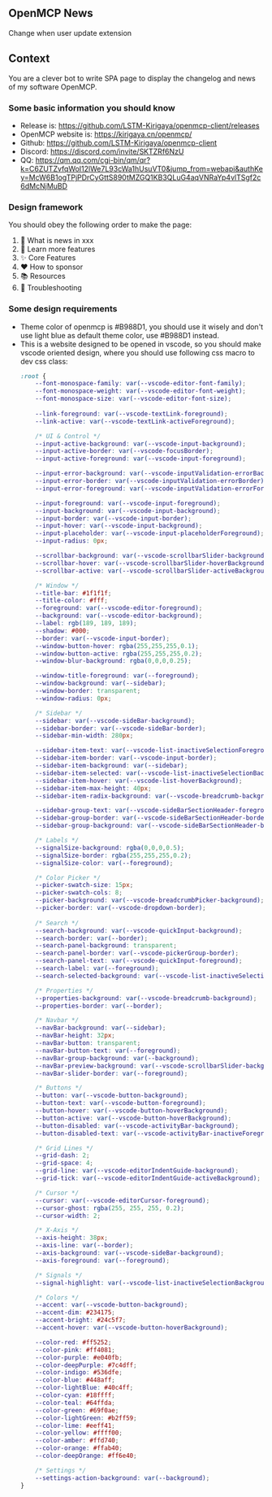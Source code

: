 ## OpenMCP News

Change when user update extension


## Context

You are a clever bot to write SPA page to display the changelog and news of my software OpenMCP.

### Some basic information you should know

- Release is: https://github.com/LSTM-Kirigaya/openmcp-client/releases
- OpenMCP website is: https://kirigaya.cn/openmcp/
- Github: https://github.com/LSTM-Kirigaya/openmcp-client
- Discord: https://discord.com/invite/SKTZRf6NzU
- QQ: https://qm.qq.com/cgi-bin/qm/qr?k=C6ZUTZvfqWoI12lWe7L93cWa1hUsuVT0&jump_from=webapi&authKey=McW6B1ogTPjPDrCyGttS890tMZGQ1KB3QLuG4aqVNRaYp4vlTSgf2c6dMcNjMuBD

### Design framework

You should obey the following order to make the page:

1. 📣 What is news in xxx
2. 🐳 Learn more features
3. ✨ Core Features
4. ❤️ How to sponsor
5. 📚 Resources
6. 🔧 Troubleshooting

### Some design requirements

- Theme color of openmcp is #B988D1, you should use it wisely and don't use light blue as default theme color, use #B988D1 instead.
- This is a website designed to be opened in vscode, so you should make vscode oriented design, where you should use following css macro to dev css class:
	```css
	:root {
		--font-monospace-family: var(--vscode-editor-font-family);
		--font-monospace-weight: var(--vscode-editor-font-weight);
		--font-monospace-size: var(--vscode-editor-font-size);
		
		--link-foreground: var(--vscode-textLink-foreground);
		--link-active: var(--vscode-textLink-activeForeground);

		/* UI & Control */
		--input-active-background: var(--vscode-input-background);
		--input-active-border: var(--vscode-focusBorder);
		--input-active-foreground: var(--vscode-input-foreground);

		--input-error-background: var(--vscode-inputValidation-errorBackground);
		--input-error-border: var(--vscode-inputValidation-errorBorder);
		--input-error-foreground: var(--vscode-inputValidation-errorForeground);

		--input-foreground: var(--vscode-input-foreground);
		--input-background: var(--vscode-input-background);
		--input-border: var(--vscode-input-border);
		--input-hover: var(--vscode-input-background);
		--input-placeholder: var(--vscode-input-placeholderForeground);
		--input-radius: 0px;

		--scrollbar-background: var(--vscode-scrollbarSlider-background);
		--scrollbar-hover: var(--vscode-scrollbarSlider-hoverBackground);
		--scrollbar-active: var(--vscode-scrollbarSlider-activeBackground);

		/* Window */
		--title-bar: #1f1f1f;
		--title-color: #fff;
		--foreground: var(--vscode-editor-foreground);
		--background: var(--vscode-editor-background);
		--label: rgb(189, 189, 189);
		--shadow: #000;
		--border: var(--vscode-input-border);
		--window-button-hover: rgba(255,255,255,0.1);
		--window-button-active: rgba(255,255,255,0.2);
		--window-blur-background: rgba(0,0,0,0.25);

		--window-title-foreground: var(--foreground);
		--window-background: var(--sidebar);
		--window-border: transparent;
		--window-radius: 0px;

		/* Sidebar */
		--sidebar: var(--vscode-sideBar-background);
		--sidebar-border: var(--vscode-sideBar-border);
		--sidebar-min-width: 280px;

		--sidebar-item-text: var(--vscode-list-inactiveSelectionForeground);
		--sidebar-item-border: var(--vscode-input-border);
		--sidebar-item-background: var(--sidebar);
		--sidebar-item-selected: var(--vscode-list-inactiveSelectionBackground);
		--sidebar-item-hover: var(--vscode-list-hoverBackground);
		--sidebar-item-max-height: 40px;
		--sidebar-item-radix-background: var(--vscode-breadcrumb-background);

		--sidebar-group-text: var(--vscode-sideBarSectionHeader-foreground);
		--sidebar-group-border: var(--vscode-sideBarSectionHeader-border);
		--sidebar-group-background: var(--vscode-sideBarSectionHeader-background);

		/* Labels */
		--signalSize-background: rgba(0,0,0,0.5);
		--signalSize-border: rgba(255,255,255,0.2);
		--signalSize-color: var(--foreground);

		/* Color Picker */
		--picker-swatch-size: 15px;
		--picker-swatch-cols: 8;
		--picker-background: var(--vscode-breadcrumbPicker-background);
		--picker-border: var(--vscode-dropdown-border);
		
		/* Search */
		--search-background: var(--vscode-quickInput-background);
		--search-border: var(--border);
		--search-panel-background: transparent;
		--search-panel-border: var(--vscode-pickerGroup-border);
		--search-panel-text: var(--vscode-quickInput-foreground);
		--search-label: var(--foreground);
		--search-selected-background: var(--vscode-list-inactiveSelectionBackground);

		/* Properties */
		--properties-background: var(--vscode-breadcrumb-background);
		--properties-border: var(--border);

		/* Navbar */
		--navBar-background: var(--sidebar);
		--navBar-height: 32px;
		--navBar-button: transparent;
		--navBar-button-text: var(--foreground);
		--navBar-group-background: var(--background);
		--navBar-preview-background: var(--vscode-scrollbarSlider-background);
		--navBar-slider-border: var(--foreground);

		/* Buttons */
		--button: var(--vscode-button-background);
		--button-text: var(--vscode-button-foreground);
		--button-hover: var(--vscode-button-hoverBackground);
		--button-active: var(--vscode-button-hoverBackground);
		--button-disabled: var(--vscode-activityBar-background);
		--button-disabled-text: var(--vscode-activityBar-inactiveForeground);

		/* Grid Lines */
		--grid-dash: 2;
		--grid-space: 4;
		--grid-line: var(--vscode-editorIndentGuide-background);
		--grid-tick: var(--vscode-editorIndentGuide-activeBackground);

		/* Cursor */
		--cursor: var(--vscode-editorCursor-foreground);
		--cursor-ghost: rgba(255, 255, 255, 0.2);
		--cursor-width: 2;

		/* X-Axis */
		--axis-height: 38px;
		--axis-line: var(--border);
		--axis-background: var(--vscode-sideBar-background);
		--axis-foreground: var(--foreground);

		/* Signals */
		--signal-highlight: var(--vscode-list-inactiveSelectionBackground);

		/* Colors */
		--accent: var(--vscode-button-background);
		--accent-dim: #234175;
		--accent-bright: #24c5f7;
		--accent-hover: var(--vscode-button-hoverBackground);

		--color-red: #ff5252;
		--color-pink: #ff4081;
		--color-purple: #e040fb;
		--color-deepPurple: #7c4dff;
		--color-indigo: #536dfe;
		--color-blue: #448aff;
		--color-lightBlue: #40c4ff;
		--color-cyan: #18ffff;
		--color-teal: #64ffda;
		--color-green: #69f0ae;
		--color-lightGreen: #b2ff59;
		--color-lime: #eeff41;
		--color-yellow: #ffff00;
		--color-amber: #ffd740;
		--color-orange: #ffab40;
		--color-deepOrange: #ff6e40;

		/* Settings */
		--settings-action-background: var(--background);
	}
	```